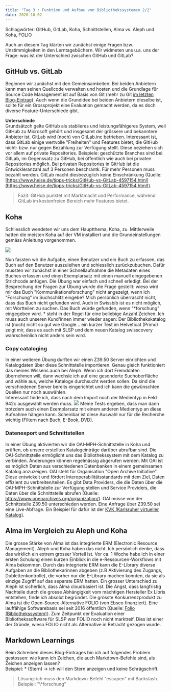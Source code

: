 ```yaml
---
title: "Tag 3 : Funktion und Aufbau von Bibliothekssystemen 2/2"
date: 2020-10-02
---
```

Schlagwörter: GitHub, GitLab, Koha, Schnittstellen, Alma vs. Aleph und Koha, FOLIO

Auch an diesem Tag klärten wir zunächst einige Fragen bzw. Unstimmigkeiten in den Lerntagebüchern. Wir widmeten uns u.a. uns der Frage: was ist der Unterschied zwischen GitHub und GitLab? 

## GitHub vs. GitLab
Beginnen wir zunächst mit den Gemeinsamkeiten: Bei beiden Anbietern kann man seinen Quellcode verwalten und hosten und die Grundlage für Source Code Management ist auf Basis von Git (mehr zu Git [im letzten Blog-Eintrag](https://fluecksandra.github.io/2020/09/25/tag2.html)). Auch wenn die Grundidee bei beiden Anbietern dieselbe ist, sollte für ein Grossprojekt eine Evaluation gemacht werden, da es doch diverse Feature-Unterschiede gibt.

**Unterschiede**  
Grundsätzch gelte GitHub als stabileres und leistungsfähigeres System, weil GitHub zu Microsoft gehört und insgesamt der grössere und bekanntere Anbieter ist. GitLab wird (noch) von GitLab.inc betrieben. Interessant ist, dass GitLab einige wertvolle "Freiheiten" und Features bietet, die GitHub nicht- bzw. nur gegen Bezahlung zur Verfügung stellt. Diese beziehen sich vor allem auf private Repositories. Beispiele: geschützte Branches sind bei GitLab, im Gegenssatz zu GitHub, bei öffentlich wie auch bei privaten Repositories möglich. Bei privaten Repositories in GitHub ist die Entwickleranzahl auf 3 Personen beschräntk. Für mehr Personen muss bezahlt werden. GitLab macht diesbezüglich keine Einschränkung (Quelle: [https://www.heise.de/tipps-tricks/GitHub-vs-GitLab-4597154.html](https://www.heise.de/tipps-tricks/GitHub-vs-GitLab-4597154.html)).
> Fazit: GitHub punktet mit Marktmacht und Performance, während GitLab im kostenfreien Bereich mehr Features bietet.  

## Koha
Schliesslich wendeten wir uns dem Hauptthema, Koha, zu. Mittlerweile hatten die meisten Koha auf der VM installiert und die Grundeinstellungen gemäss Anleitung vorgenommen.

![]({{site.baseurl}}/images/koha_startseite.png)

Nun fassten wir die Aufgabe, einen Benutzer und ein Buch zu erfassen, das Buch auf den Benutzer auszuleihen und schiesslich zurückzubuchen. Dafür mussten wir zunächst in einer Schnellaufnahme die Metadaten eines Buches erfassen und einen Exemplarsatz mit einen manuell eingegebenen Strichcode anfügen. Die Übung war einfach und schnell erledigt. Bei der Besprechung der Fragen zur Übung wurde die Frage gestellt: wieso wird mir das Buch "Kommunikationsforschung" nicht angezeigt, wenn ich "Forschung" im Suchschlitz eingebe? Mich persönlich überrascht nicht, dass das Buch nicht gefunden wird. Auch in Swissbib ist es nicht möglich, mit Wortteilen zu suchen. Das Buch würde gefunden, wenn "\*forschung" eingegeben wird. * steht in der Regel für eine beliebige Anzahl Zeichen. Ich muss auch unseren Kund'innen immer wieder sagen: Der Bibliothekskatalog ist (noch) nicht so gut wie Google... ein kurzer Test im Helveticat (Primo) zeigt mir, dass es auch mit SLSP und dem neuen Katalog swisscovery wahrscheinlich nicht anders sein wird. 

### Copy cataloging
In einer weiteren Übung durften wir einen Z39.50 Server einrichten und Katalogdaten über diese Schnittstelle importieren. Genau gleich funktioniert das meines Wissens auch bei Aleph. Wenn ich dort Fremddaten übernehmen will, dann wechsle ich auf eine gesonderte Suchoberfläche und wähle aus, welche Kataloge durchsucht werden sollen. Da sind die verschiedenen Server bereits eingerichtet und ich kann die gewünschten Quellen nur noch auswählen.  
Interessant finde ich, dass nach dem Import noch der Medientyp in Feld 942c ausgewählt werden muss. 
![]({{site.baseurl}}/images/koha_tag942.png)
Meine Tests ergeben, dass man dann trotzdem auch einen Exemplarsatz mit einem anderen Medientyp an diese Aufnahme hängen kann. Scheinbar ist diese Auswahl nur für die Recherche wichtig (Filtern nach Buch, E-Book, DVD).

### Datenexport und Schnittstellen
In einer Übung aktivierten wir die OAI-MPH-Schnittstelle in Koha und prüften, ob unsere erstellten Katalogeinträge darüber abrufbar sind. Die OAI-Schnittstelle ermöglicht uns das Bibliothekssystem mit dem Katalog zu verbinden. Änderungen können regelmässig abgerufen werden. Mit OAI ist es möglich Daten aus verschiedenen Datenbanken in einem gemeinsamen Katalog anzuzeigen.
OAI steht für Organisation "Open Archive Initiative". Diese entwickelt und fördert Interoperabilitätsstandards mit dem Ziel, Daten effizient zu verbreiten/teilen. Es gibt Data Providers, die die Daten über die OAI-MPH-Schnittstelle zur Verfügung stellen und Service Providers, die Daten über die Schnittstelle abrufen (Quelle: https://www.openarchives.org/organization/).
OAI müsse von der Schnittstelle Z39.50 unterschieden werden. Eine Anfrage über Z39.50 sei eine Live-Abfrage. Ein Beispiel für dafür ist der [KVK (Karlsruher virtueller Katalog)](https://kvk.bibliothek.kit.edu/?digitalOnly=0&embedFulltitle=0&newTab=0).

## Alma im Vergleich zu Aleph und Koha
Die grosse Stärke von Alma ist das integrierte ERM (Electronic Resource Management). Aleph und Koha haben das nicht. Ich persönlich denke, dass das wirklich ein extrem grosser Vorteil ist. Vor ca. 1 Woche habe ich in einer ersten Schulung einen kurzen Einblick in die e-Ressourcen-Workflows mit Alma bekommen. Durch das integrierte ERM kann die E-Library diverse Aufgaben an die Bibliothekarinnen abgeben (z.B Aktivierung des Zugangs, Dublettenkontrolle), die vorher nur die E-Library machen konnten, da sie als einzige Zugriff auf das separate ERM hatten. Ein grosser Unterschied zu Aleph ist sicherlich, dass Alma cloudbasiert ist. Die Angst, dass langfristig Nachteile durch die grosse Abhängigkeit vom mächtigen Hersteller Ex Libris entstehen, finde ich absolut begründet. 
Die grösste Konkurrenzprodukt zu Alma ist die Open-Source-Alternative FOLIO (von Ebsco finanziert). Eine lauffähige Softwarebasis sei seit 2016 öffentlich (Quelle: [Folio (Bibliothekssystem)](https://de.wikipedia.org/wiki/Folio_(Bibliothekssoftware))). Zum Zeitpunkt der Evaluation einer Bibliothekssoftware für SLSP war FOLIO noch nicht marktreif. Dies ist einer der Gründe, wieso FOLIO nicht als Alternative in Betracht gezogen wurde.

## Markdown Learnings
Beim Schreiben dieses Blog-Eintrages bin ich auf folgendes Problem gestossen: wie kann ich Zeichen, die auch Markdown-Befehle sind, als Zeichen anzeigen lassen?  
Beispiel:  \* (Stern) -> ich will den Stern anzeigen und keine Schrägschrift.
> Lösung: ich muss den Markdown-Befehl "escapen" mit Backslash. Beispiel: "\\\*forschung"

